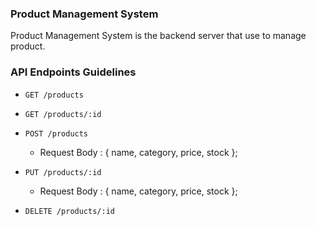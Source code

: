 ### Product Management System

Product Management System is the backend server that use to manage product.

### API Endpoints Guidelines

* `GET /products`

* `GET /products/:id`

* `POST /products`
  - Request Body : 
    {
      name,
      category,
      price,
      stock
    };

* `PUT /products/:id`
  - Request Body : 
    {
      name,
      category,
      price,
      stock
    };

* `DELETE /products/:id`